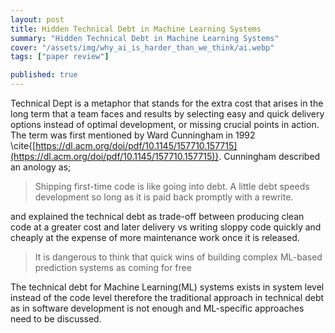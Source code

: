 ```yaml
---
layout: post
title: Hidden Technical Debt in Machine Learning Systems
summary: "Hidden Technical Debt in Machine Learning Systems"
cover: "/assets/img/why_ai_is_harder_than_we_think/ai.webp"
tags: ["paper review"]

published: true
---
```


Technical Dept is a metaphor that stands for the extra cost that arises in the long term that a team faces and results by selecting easy and quick delivery options instead of optimal development, or missing crucial points in action. The term was first mentioned by Ward Cunningham in 1992 \cite{[https://dl.acm.org/doi/pdf/10.1145/157710.157715](https://dl.acm.org/doi/pdf/10.1145/157710.157715)}. Cunningham described an anology as;

> Shipping first-time code is like going into debt. A little debt speeds development so long as it is paid back promptly with a rewrite.

and explained the technical debt as trade-off between producing clean code at a greater cost and later delivery vs writing sloppy code quickly and cheaply at the expense of more maintenance work once it is released.

> It is dangerous to think that quick wins of building complex ML-based prediction systems as coming for free

The technical debt for Machine Learning(ML) systems exists in system level instead of the code level therefore the traditional approach in technical debt as in software development is not enough and ML-specific approaches need to be discussed.